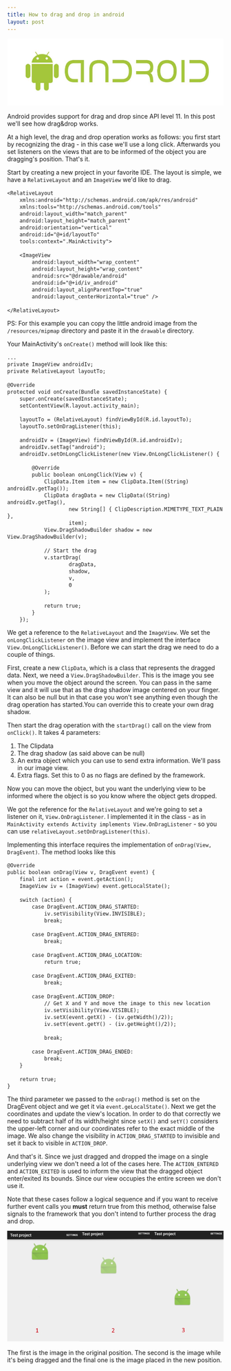 ```yaml
---
title: How to drag and drop in android
layout: post
---
```


![Android](/images/2015/Android-logo-PSD.jpg)

Android provides support for drag and drop since API level 11. In this post we'll see how drag&drop works.

At a high level, the drag and drop operation works as follows: you first start by recognizing the drag - in this case we'll use a long click. Afterwards you set listeners on the views that are to be informed of the object you are dragging's position. That's it.

Start by creating a new project in your favorite IDE. The layout is simple, we have a `RelativeLayout` and an `ImageView` we'd like to drag. 

```language-html-line-numbers
<RelativeLayout
    xmlns:android="http://schemas.android.com/apk/res/android"
    xmlns:tools="http://schemas.android.com/tools"
    android:layout_width="match_parent"
    android:layout_height="match_parent"
    android:orientation="vertical"
    android:id="@+id/layoutTo"
    tools:context=".MainActivity">

    <ImageView
        android:layout_width="wrap_content"
        android:layout_height="wrap_content"
        android:src="@drawable/android"
        android:id="@+id/iv_android"
        android:layout_alignParentTop="true"
        android:layout_centerHorizontal="true" />

</RelativeLayout>
```

PS: For this example you can copy the little android image from the `/resources/mipmap` directory and paste it in the `drawable` directory.

Your MainActivity's `onCreate()` method will look like this:


```language-java-line-numbers
...
private ImageView androidIv;
private RelativeLayout layoutTo;

@Override
protected void onCreate(Bundle savedInstanceState) {
    super.onCreate(savedInstanceState);
    setContentView(R.layout.activity_main);

    layoutTo = (RelativeLayout) findViewById(R.id.layoutTo);
    layoutTo.setOnDragListener(this);

    androidIv = (ImageView) findViewById(R.id.androidIv);
    androidIv.setTag("android");
    androidIv.setOnLongClickListener(new View.OnLongClickListener() {

        @Override
        public boolean onLongClick(View v) {
            ClipData.Item item = new ClipData.Item((String) androidIv.getTag());
            ClipData dragData = new ClipData((String) androidIv.getTag(),
                    new String[] { ClipDescription.MIMETYPE_TEXT_PLAIN },
                    item);
            View.DragShadowBuilder shadow = new View.DragShadowBuilder(v);

            // Start the drag
            v.startDrag(
                    dragData,
                    shadow,
                    v,
                    0
            );

            return true;
        }
    }); 
```

We get a reference to the `RelativeLayout` and the `ImageView`. We set the `onLongClickListener` on the image view and implement the interface `View.OnLongClickListener()`. Before we can start the drag we need to do a couple of things. 

First, create a new `ClipData`, which is a class that represents the dragged data. Next, we need a `View.DragShadowBuilder`. This is the image you see when you move the object around the screen. You can pass in the same view and it will use that as the drag shadow image centered on your finger. It can also be null but in that case you won't see anything even though the drag operation has started.You can override this to create your own drag shadow. 

Then start the drag operation with the `startDrag()` call on the view from `onClick()`. It takes 4 parameters:

1. The Clipdata 
2. The drag shadow (as said above can be null)
3. An extra object which you can use to send extra information. We'll pass in our image view. 
4. Extra flags. Set this to 0 as no flags are defined by the framework.

Now you can move the object, but you want the underlying view to be informed where the object is so you know where the object gets dropped. 

We got the reference for the `RelativeLayout` and we're going to set a listener on it, `View.OnDragListener`. I implemented it in the class - as in ``MainActivity extends Activity implements View.OnDragListener`` - so you can use `relativeLayout.setOnDragListener(this)`. 

Implementing this interface requires the implementation of `onDrag(View, DragEvent)`. The method looks like this

```language-java-line-numbers
@Override
public boolean onDrag(View v, DragEvent event) {
    final int action = event.getAction();
    ImageView iv = (ImageView) event.getLocalState();
    
    switch (action) {
        case DragEvent.ACTION_DRAG_STARTED:
            iv.setVisibility(View.INVISIBLE);
            break;

        case DragEvent.ACTION_DRAG_ENTERED:
            break;

        case DragEvent.ACTION_DRAG_LOCATION:  
            return true;

        case DragEvent.ACTION_DRAG_EXITED:
            break;

        case DragEvent.ACTION_DROP:
            // Get X and Y and move the image to this new location
            iv.setVisibility(View.VISIBLE);
            iv.setX(event.getX() - (iv.getWidth()/2));
            iv.setY(event.getY() - (iv.getHeight()/2));

            break;

        case DragEvent.ACTION_DRAG_ENDED:
            break;
    }

    return true;
}   
```

The third parameter we passed to the `onDrag()` method is set on the DragEvent object and we get it via `event.geLocalState()`. Next we get the coordinates and update the view's location. In order to do that correctly we need to subtract half of its width/height since `setX()` and `setY()` considers the upper-left corner and our coordinates refer to the exact middle of the image. We also change the visibility in `ACTION_DRAG_STARTED` to invisible and set it back to visible in `ACTION_DROP`. 

And that's it. Since we just dragged and dropped the image on a single underlying view we don't need a lot of the cases here. The `ACTION_ENTERED` and `ACTION_EXITED` is used to inform the view that the dragged object enter/exited its bounds. Since our view occupies the entire screen we don't use it. 

Note that these cases follow a logical sequence and if you want to receive further event calls you **must** return true from this method, otherwise false signals to the framework that you don't intend to further process the drag and drop. 

![drag-and-drop](/images/2015/drag-drop.jpg)

The first is the image in the original position. The second is the image while it's being dragged and the final one is the image placed in the new position.